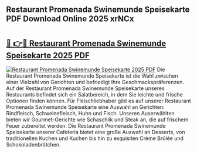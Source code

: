 ## Restaurant Promenada Swinemunde Speisekarte PDF Download Online 2025 xrNCx

# <h2><a href="http://gc9zv8.nevu.top/?p=Restaurant+Promenada+Swinemunde+Speisekarte">🔗 👉🔴 Restaurant Promenada Swinemunde Speisekarte 2025 PDF</a></h2>

[![Restaurant Promenada Swinemunde Speisekarte 2025 PDF](https://i.imgur.com/dBaPXMq.png)](http://gc9zv8.nevu.top/?p=Restaurant+Promenada+Swinemunde+Speisekarte)
Die Restaurant Promenada Swinemunde Speisekarte ist die Wahl zwischen einer Vielzahl von Gerichten und befriedigt Ihre Geschmackspräferenzen. Auf der Restaurant Promenada Swinemunde Speisekarte unseres Restaurants befindet sich ein Salatbereich, in dem Sie leichte und frische Optionen finden können. Für Fleischliebhaber gibt es auf unserer Restaurant Promenada Swinemunde Speisekarte eine Auswahl an Gerichten: Rindfleisch, Schweinefleisch, Huhn und Fisch. Unseren Auserwählten bieten wir Gourmet-Gerichte wie Schaschlik und Steak an, die auf frischem Feuer zubereitet werden. Die Restaurant Promenada Swinemunde Speisekarte unserer Cafeteria bietet eine große Auswahl an Desserts, von traditionellen Kuchen und Kuchen bis hin zu exquisiten Crème Brûlée und Schokoladenbrötchen.
